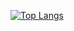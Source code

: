 [![Top Langs](https://github-readme-stats.vercel.app/api/top-langs/?username=viachaslavic)](https://github.com/anuraghazra/github-readme-stats)
